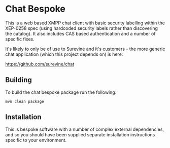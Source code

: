 Chat Bespoke
============
This is a web based XMPP chat client with basic security labelling within the XEP-0258 spec (using hardcoded security labels rather than discovering the catalog). It also includes CAS based authentication and a number of specific fixes.

It's likely to only be of use to Surevine and it's customers - the more generic chat application (which this project depends on) is here:

https://github.com/surevine/chat

Building
--------
To build the chat bespoke package run the following:

	mvn clean package
	
Installation
------------
This is bespoke software with a number of complex external dependencies, and so you should have been supplied separate installation instructions specific to your environment.
